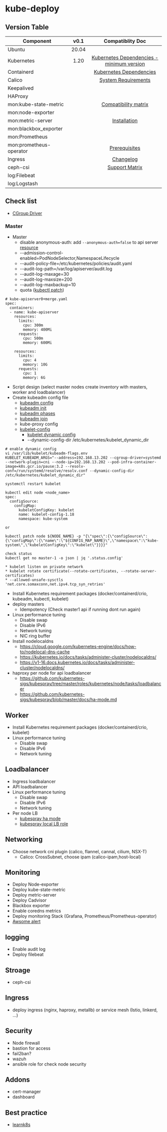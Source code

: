 # kube-deploy

## Version Table
| Component     | v0.1   | Compatiblity Doc |
| ------------- |:------:| :--------------: |
| Ubuntu        | 20.04  |  |
| Kubernetes    | 1.20   | [Kubernetes Dependencies - minimum version](https://github.com/kubernetes/kubernetes/blob/master/build/dependencies.yaml) |
| Containerd    |        | [Kubernetes Dependencies](https://github.com/kubernetes/kubernetes/blob/master/CHANGELOG/CHANGELOG-1.19.md#changed-11) |
| Calico        |        | [System Requirements](https://docs.projectcalico.org/archive/v3.16/getting-started/kubernetes/requirements) |
| Keepalived    |        |  |
| HAProxy       |        |  |
| mon:kube-state-metric |  | [Compatibility matrix](https://github.com/kubernetes/kube-state-metrics#compatibility-matrix) |
| mon:node-exporter     |  |  |
| mon:metric-server     |  | [Installation](https://github.com/kubernetes-sigs/metrics-server#installation) |
| mon:blackbox_exporter |  |  |
| mon:Prometheus        |  |  |
| mon:prometheus-operator | | [Prerequisites](https://github.com/prometheus-operator/prometheus-operator#prerequisites) |
| Ingress       |        | [Changelog](https://github.com/kubernetes/ingress-nginx/blob/master/Changelog.md) |
| ceph-csi      |        | [Support Matrix](https://github.com/ceph/ceph-csi#support-matrix) |
| log:Filebeat  |        |  |
| log:Logstash  |        |  |



## Check list
* [CGroup Driver](https://kubernetes.io/docs/tasks/administer-cluster/kubeadm/configure-cgroup-driver/)

### Master
* Master
  * disable anonymous-auth: add `--anonymous-auth=false` to api server [resource](https://kubernetes.io/docs/reference/access-authn-authz/rbac/#discovery-roles)
  * --admission-control-enabled=PodNodeSelector,NamespaceLifecycle
  * --audit-policy-file=/etc/kubernetes/policies/audit.yaml
  * --audit-log-path=/var/log/apiserver/audit.log
  * --audit-log-maxage=30
  * --audit-log-maxsize=200
  * --audit-log-maxbackup=10
  * quota ([kubectl patch](https://kubernetes.io/docs/tasks/manage-kubernetes-objects/update-api-object-kubectl-patch/))
```
# kube-apiserver0+merge.yaml
spec:
  containers:
  - name: kube-apiserver
    resources:
      limits:
        cpu: 300m
        memory: 400Mi
      requests:
        cpu: 500m
        memory: 600Mi
```

```
    resources:
      limits:
        cpu: 4
        memory: 10G
      requests:
        cpu: 1
        memory: 6G
```
* Script design (select master nodes create inventory with masters, worker and loadbalancer)
* Create kubeadm config file
  * [kubeadm config](https://kubernetes.io/docs/reference/setup-tools/kubeadm/kubeadm-config/)
  * [kubeadm init](https://kubernetes.io/docs/reference/setup-tools/kubeadm/kubeadm-init/#config-file)
  * [kubeadm phases](https://kubernetes.io/docs/reference/setup-tools/kubeadm/kubeadm-init-phase/)
  * [kubeadm join](https://kubernetes.io/docs/reference/setup-tools/kubeadm/kubeadm-join/#config-file)
  * kube-proxy config
  * [kubelet-config](https://pkg.go.dev/k8s.io/kubernetes/cmd/kubeadm/app/apis/kubeadm/v1beta2?utm_source=godoc#hdr-Kubeadm_join_configuration_types)
    * [kubelet dynamic config](https://kubernetes.io/docs/tasks/administer-cluster/reconfigure-kubelet/)
    * --dynamic-config-dir /etc/kubernetes/kubelet_dynamic_dir
```
# enable dynamic config
vi /var/lib/kubelet/kubeadm-flags.env
KUBELET_KUBEADM_ARGS="--address=192.168.13.202 --cgroup-driver=systemd --network-plugin=cni --node-ip=192.168.13.202 --pod-infra-container-image=k8s.gcr.io/pause:3.2 --resolv-conf=/run/systemd/resolve/resolv.conf --dynamic-config-dir /etc/kubernetes/kubelet_dynamic_dir"

systemctl restart kubelet

kubectl edit node <node_name>
spec:
  configSource:
    configMap:
      kubeletConfigKey: kubelet
      name: kubelet-config-1.18
      namespace: kube-system

or

kubectl patch node ${NODE_NAME} -p "{\"spec\":{\"configSource\":{\"configMap\":{\"name\":\"${CONFIG_MAP_NAME}\",\"namespace\":\"kube-system\",\"kubeletConfigKey\":\"kubelet\"}}}}"

check status
kubectl get no master-1 -o json | jq '.status.config'
```
    * kubelet listen on private network
    * kubelet rotate certificate(--rotate-certificates, --rotate-server-certificates)
    * --allowed-unsafe-sysctls 'net.core.somaxconn,net.ipv4.tcp_syn_retries'
* Install Kubernetes requirement packages (docker/containerd/crio, kubeadm, kubectl, kubelet)
* deploy masters
  * Idempotency (Check master1 api if running dont run again)
* Linux performance tuning
  * Disable swap
  * Disable IPv6
  * Network tuning
  * NIC ring buffer
* Install nodelocaldns
  * https://cloud.google.com/kubernetes-engine/docs/how-to/nodelocal-dns-cache
  * https://kubernetes.io/docs/tasks/administer-cluster/nodelocaldns/
  * https://v1-16.docs.kubernetes.io/docs/tasks/administer-cluster/nodelocaldns/
* haproxy per node for api loadbalancer
  * https://github.com/kubernetes-sigs/kubespray/tree/master/roles/kubernetes/node/tasks/loadbalancer
  * https://github.com/kubernetes-sigs/kubespray/blob/master/docs/ha-mode.md

## Worker
* Install Kubernetes requirement packages (docker/containerd/crio, kubelet)
* Linux performance tuning
  * Disable swap
  * Disable IPv6
  * Network tuning

## Loadbalancer
* Ingress loadbalancer
* API loadbalancer
* Linux performance tuning
  * Disable swap
  * Disable IPv6
  * Network tuning
* Per node LB
  * [kubespray ha mode](https://github.com/kubernetes-sigs/kubespray/blob/master/docs/ha-mode.md)
  * [kubespray local LB role](https://github.com/kubernetes-sigs/kubespray/tree/master/roles/kubernetes/node/tasks/loadbalancer)
## Networking
* Choose network cni plugin (calico, flannel, cannal, cilium, NSX-T) 
  * Calico: CrossSubnet, choose ipam (calico-ipam,host-local)

## Monitoring
* Deploy Node-exporter
* Deploy kube-state-metric
* Deploy metric-server
* Deploy Cadvisor
* Blackbox exporter
* Enable coredns metrics
* Deploy monitoring Stack (Grafana, Prometheus/Prometheus-operator)
* [Awsome alert](https://awesome-prometheus-alerts.grep.to/rules.html#kubernetes)

## logging
* Enable audit log
* Deploy filebeat 

## Stroage
* ceph-csi

## Ingress  
* deploy ingress (nginx, haproxy, metallb) or service mesh (Istio, linkerd, ...)

## Security
* Node firewall
* bastion for access 
* fail2ban?
* wazuh
* ansible role for check node security

## Addons
* cert-manager
* dashboard

## Best practice
* [learnk8s](https://learnk8s.io/production-best-practices)
